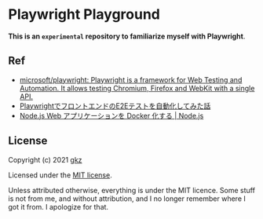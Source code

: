 # Playwright Playground
**This is an `experimental` repository to familiarize myself with Playwright**.


## Ref

- [microsoft/playwright: Playwright is a framework for Web Testing and Automation. It allows testing Chromium, Firefox and WebKit with a single API.](https://github.com/microsoft/playwright)
- [PlaywrightでフロントエンドのE2Eテストを自動化してみた話](https://zenn.dev/mikana0918/articles/b6eb66377fb25a)
- [Node.js Web アプリケーションを Docker 化する | Node.js](https://nodejs.org/ja/docs/guides/nodejs-docker-webapp/)


## License
Copyright (c) 2021 [gkz](https://gkz.mit-license.org/2021)

Licensed under the [MIT license](LICENSE).

Unless attributed otherwise, everything is under the MIT licence. Some stuff is not from me, and without attribution, and I no longer remember where I got it from. I apologize for that.